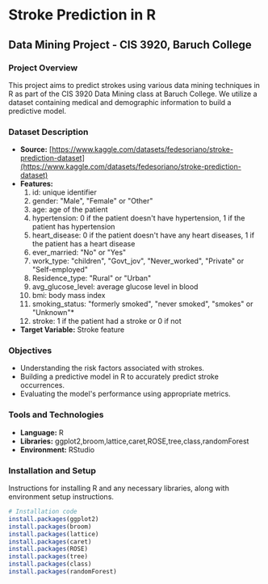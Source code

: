 # Stroke Prediction in R
## Data Mining Project - CIS 3920, Baruch College

### Project Overview
This project aims to predict strokes using various data mining techniques in R as part of the CIS 3920 Data Mining class at Baruch College. We utilize a dataset containing medical and demographic information to build a predictive model.

### Dataset Description
- **Source:** [https://www.kaggle.com/datasets/fedesoriano/stroke-prediction-dataset](https://www.kaggle.com/datasets/fedesoriano/stroke-prediction-dataset)
- **Features:**
  1) id: unique identifier
  2) gender: "Male", "Female" or "Other"
  3) age: age of the patient
  4) hypertension: 0 if the patient doesn't have hypertension, 1 if the patient has hypertension
  5) heart_disease: 0 if the patient doesn't have any heart diseases, 1 if the patient has a heart disease
  6) ever_married: "No" or "Yes"
  7) work_type: "children", "Govt_jov", "Never_worked", "Private" or "Self-employed"
  8) Residence_type: "Rural" or "Urban"
  9) avg_glucose_level: average glucose level in blood
  10) bmi: body mass index
  11) smoking_status: "formerly smoked", "never smoked", "smokes" or "Unknown"*
  12) stroke: 1 if the patient had a stroke or 0 if not
- **Target Variable:** Stroke feature

### Objectives
- Understanding the risk factors associated with strokes.
- Building a predictive model in R to accurately predict stroke occurrences.
- Evaluating the model's performance using appropriate metrics.

### Tools and Technologies
- **Language:** R
- **Libraries:** ggplot2,broom,lattice,caret,ROSE,tree,class,randomForest
- **Environment:** RStudio

### Installation and Setup
Instructions for installing R and any necessary libraries, along with environment setup instructions.

```R
# Installation code
install.packages(ggplot2)
install.packages(broom)
install.packages(lattice)
install.packages(caret)
install.packages(ROSE)
install.packages(tree)
install.packages(class)
install.packages(randomForest)
